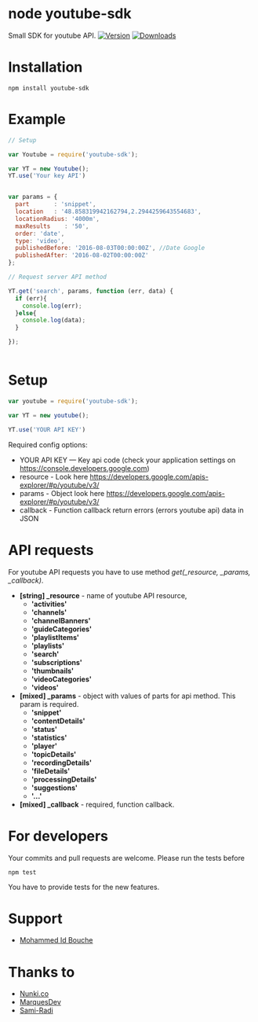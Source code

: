 node youtube-sdk
================
Small SDK for youtube API.
[![Version](https://img.shields.io/npm/v/youtube-sdk.svg)](https://www.npmjs.com/package/youtube-sdk)
[![Downloads](https://img.shields.io/npm/dt/youtube-sdk.svg)](https://www.npmjs.com/package/youtube-sdk)

# Installation
    npm install youtube-sdk

# Example
```js
// Setup

var Youtube = require('youtube-sdk');

var YT = new Youtube();
YT.use('Your key API')


var params = {
  part       : 'snippet',
  location   : '48.858319942162794,2.2944259643554683',
  locationRadius: '4000m',
  maxResults    : '50',
  order: 'date',
  type: 'video',
  publishedBefore: '2016-08-03T00:00:00Z', //Date Google
  publishedAfter: '2016-08-02T00:00:00Z'
};

// Request server API method

YT.get('search', params, function (err, data) {
  if (err){
    console.log(err);
  }else{
    console.log(data);
  }

});



```

# Setup
```js
var youtube = require('youtube-sdk');

var YT = new youtube();

YT.use('YOUR API KEY')

```

Required config options:
* YOUR API KEY — Key api code (check your application settings on https://console.developers.google.com)
* resource - Look here https://developers.google.com/apis-explorer/#p/youtube/v3/
* params -  Object look here https://developers.google.com/apis-explorer/#p/youtube/v3/
* callback - Function callback return errors (errors youtube api) data in JSON


# API requests
For youtube API requests you have to use method *get(_resource, _params, _callback)*.

* **[string] _resource** - name of youtube API resource,    
  - **'activities'**
  - **'channels'**
  - **'channelBanners'**
  - **'guideCategories'**
  - **'playlistItems'**
  - **'playlists'**
  - **'search'**
  - **'subscriptions'**
  - **'thumbnails'**
  - **'videoCategories'**
  - **'videos'**
* **[mixed] _params** - object with values of parts for api method. This param is required.
  - **'snippet'**
  - **'contentDetails'**
  - **'status'**
  - **'statistics'**
  - **'player'**
  - **'topicDetails'**
  - **'recordingDetails'**
  - **'fileDetails'**
  - **'processingDetails'**
  - **'suggestions'**
  - **'...'**
* **[mixed] _callback** - required, function callback.


# For developers
Your commits and pull requests are welcome. Please run the tests before

    npm test

You have to provide tests for the new features.

# Support
* [Mohammed Id Bouche](idbouche2@gmail.com)


# Thanks to
* [Nunki.co](http://nunki.co)
* [MarquesDev](https://github.com/MarquesDev)
* [Sami-Radi](https://github.com/Sami-Radi)
